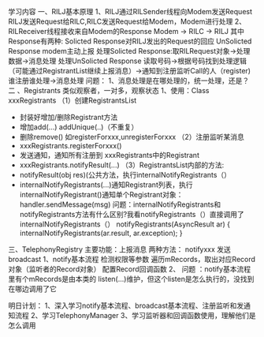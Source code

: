 学习内容
一、RILJ基本原理
1、RILJ通过RILSender线程向Modem发送Request
  RILJ发送Request给RILC,RILC发送Request给Modem，Modem进行处理
2、RILReceiver线程接收来自Modem的Response
  Modem -> RILC -> RILJ
  其中Response有两种:
        Solicted Response对RILJ发出的Request的回应       UnSolicted Response modem主动上报
      处理Solicted Response:取RILRequest对象->处理数据->消息处理
处理UnSolicted Response  读取号码->根据号码找到处理逻辑（可能通过RegistrantList继续上报消息）->通知到注册监听Call的人（register)谁注册谁处理->消息处理
问题：
1、消息处理是在哪处理的，统一处理，还是？
二 、Registrants
类似观察者，一对多，观察状态
1、使用：Class xxxRegistrants
 （1）创建RegistrantsList
- 封装好增加/删除Registrant方法
- 增加add(...)  addUnique(..)（不重复）	   
- 删除remove()  如registerForxxx,unregisterForxxx
（2）注册监听某消息
- xxxRegistrants.registerForxxx()
- 发送通知，通知所有注册到 xxxRegistrants中的Registrant
- xxxRegistrants.notifyResult(...)
（3）RegistrantsList内部的方法:
- notifyResult(obj res)(公共方法，执行internalNotifyRegistrants（）
- internalNotifyRegistrants(...)通知Registrant列表，执行internalNotifyRegistrant()通知单个Registrant对象：handler.sendMessage(msg)
  问题：internalNotifyRegistrants和notifyRegistrants方法有什么区别?我看notifyRegistrants（）直接调用了internalNotifyRegistrants（）
   notifyRegistrants(AsyncResult ar)
    {
        internalNotifyRegistrants(ar.result, ar.exception);
    }

三、TelephonyRegistry
	主要功能：上报消息 两种方法： notifyxxx 发送broadcast
1、notify基本流程
检测权限等参数
遍历mRecords，取出对应Record对象（监听者的Record对象）
配置Record回调函数
2、
问题 ：notify基本流程里有个mRecords是由本类的 listen(...)维护，但这个listen是怎么执行的，没找到在哪边调用了它

明日计划：
	1、深入学习notify基本流程、broadcast基本流程、注册监听和发通知流程
 	2、学习TelephonyManager
  	3、学习监听器和回调函数使用，理解他们是怎么调用
 
